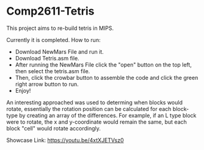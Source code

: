 # Comp2611-Tetris

This project aims to re-build tetris in MIPS.

Currently it is completed. 
How to run:
  * Download NewMars File and run it.
  * Download Tetris.asm file.
  * After running the NewMars File click the "open" button on the top left, then select the tetris.asm file.
  * Then, click the crowbar button to assemble the code and click the green right arrow button to run.
  * Enjoy!
  
An interesting approached was used to determing when blocks would rotate, essentially the rotation position can be calculated for each block-type by creating an array of 
the differences. For example, if an L type block were to rotate, the x and y-coordinate would remain the same, but each block "cell" would rotate accordingly. 


Showcase Link:
https://youtu.be/4xtXJETVsz0
